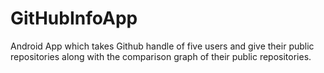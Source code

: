 # GitHubInfoApp
Android App which takes Github handle of five users and give their public repositories
along with the comparison graph of their public repositories.
